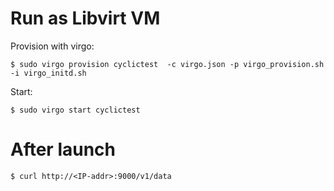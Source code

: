 # Run as Libvirt VM 

Provision with virgo: 

```console
$ sudo virgo provision cyclictest  -c virgo.json -p virgo_provision.sh -i virgo_initd.sh 
```

Start: 

```console
$ sudo virgo start cyclictest
```

# After launch

```console
$ curl http://<IP-addr>:9000/v1/data
```

